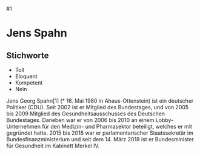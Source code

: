 #1
# Jens Spahn

## Stichworte
* Toll
* Eloquent
* Kompetent
* Nein

Jens Georg Spahn[1] (* 16. Mai 1980 in Ahaus-Ottenstein) ist ein deutscher Politiker (CDU). Seit 2002 ist er Mitglied des Bundestages, und von 2005 bis 2009 Mitglied des Gesundheitsausschusses des Deutschen Bundestages. Daneben war er von 2006 bis 2010 an einem Lobby-Unternehmen für den Medizin- und Pharmasektor beteiligt, welches er mit gegründet hatte. 2015 bis 2018 war er parlamentarischer Staatssekretär im Bundesfinanzministerium und seit dem 14. März 2018 ist er Bundesminister für Gesundheit im Kabinett Merkel IV. 
